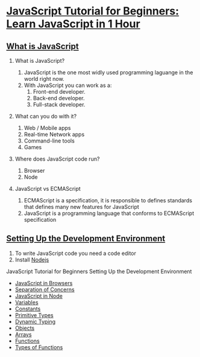 # [JavaScript Tutorial for Beginners: Learn JavaScript in 1 Hour](https://youtu.be/W6NZfCO5SIk)

## [What is JavaScript](https://youtu.be/W6NZfCO5SIk)
1. What is JavaScript?
    1. JavaScript is the one most widly used programming laguange in the world right now.
    2. With JavaScript you can work as a:
        1. Front-end developer.
        2. Back-end developer.
        3. Full-stack developer.  

2. What can you do with it?
    1. Web / Mobile apps
    2. Real-time Network apps
    3. Command-line tools
    4. Games  

3. Where does JavaScript code run?
    1. Browser
    2. Node  

4. JavaScript vs ECMAScript
    1. ECMAScript is a specification, it is responsible to defines standards that defines many new features for JavaScript
    2. JavaScript is a programming language that conforms to ECMAScript specification  

## [Setting Up the Development Environment](https://youtu.be/W6NZfCO5SIk?t=283)
1. To write JavaScript code you need a code editor
2. Install [Nodejs](https://youtu.be/W6NZfCO5SIk?t=311)


JavaScript Tutorial for Beginners
    Setting Up the Development Environment  

* [JavaScript in Browsers](https://youtu.be/W6NZfCO5SIk?t=473)
* [Separation of Concerns](https://youtu.be/W6NZfCO5SIk?t=702)
* [JavaScript in Node](https://youtu.be/W6NZfCO5SIk?t=828)
* [Variables](https://youtu.be/W6NZfCO5SIk?t=974)
* [Constants](https://youtu.be/W6NZfCO5SIk?t=1311)
* [Primitive Types](https://youtu.be/W6NZfCO5SIk?t=1418)
* [Dynamic Typing](https://youtu.be/W6NZfCO5SIk?t=1610)
* [Objects](https://youtu.be/W6NZfCO5SIk?t=1808)
* [Arrays](https://youtu.be/W6NZfCO5SIk?t=2125)
* [Functions](https://youtu.be/W6NZfCO5SIk?t=2385)
* [Types of Functions](https://youtu.be/W6NZfCO5SIk?t=2666)